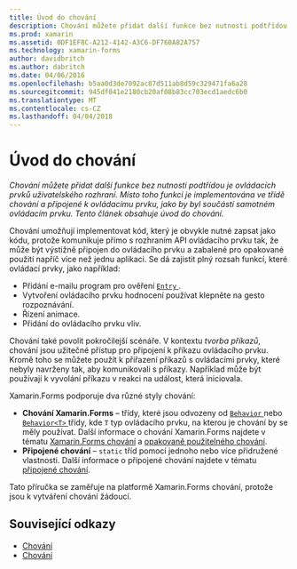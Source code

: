 ```yaml
---
title: Úvod do chování
description: Chování můžete přidat další funkce bez nutnosti podtřídou je ovládacích prvků uživatelského rozhraní. Místo toho funkci je implementována ve třídě chování a připojené k ovládacímu prvku, jako by byl součástí samotném ovládacím prvku. Tento článek obsahuje úvod do chování.
ms.prod: xamarin
ms.assetid: 0DF1EF8C-A212-4142-A3C6-DF760A82A757
ms.technology: xamarin-forms
author: davidbritch
ms.author: dabritch
ms.date: 04/06/2016
ms.openlocfilehash: b5aa0d3de7092ac87d511ab8d59c329471fa6a28
ms.sourcegitcommit: 945df041e2180cb20af08b83cc703ecd1aedc6b0
ms.translationtype: MT
ms.contentlocale: cs-CZ
ms.lasthandoff: 04/04/2018
---
```

# <a name="introduction-to-behaviors"></a>Úvod do chování

_Chování můžete přidat další funkce bez nutnosti podtřídou je ovládacích prvků uživatelského rozhraní. Místo toho funkci je implementována ve třídě chování a připojené k ovládacímu prvku, jako by byl součástí samotném ovládacím prvku. Tento článek obsahuje úvod do chování._

Chování umožňují implementovat kód, který je obvykle nutné zapsat jako kódu, protože komunikuje přímo s rozhraním API ovládacího prvku tak, že může být výstižně připojen do ovládacího prvku a zabalené pro opakované použití napříč více než jednu aplikaci. Se dá zajistit plný rozsah funkcí, které ovládací prvky, jako například:

- Přidání e-mailu program pro ověření [ `Entry` ](https://developer.xamarin.com/api/type/Xamarin.Forms.Entry/).
- Vytvoření ovládacího prvku hodnocení používat klepněte na gesto rozpoznávání.
- Řízení animace.
- Přidání do ovládacího prvku vliv.

Chování také povolit pokročilejší scénáře. V kontextu *tvorba příkazů*, chování jsou užitečné přístup pro připojení k příkazu ovládacího prvku. Kromě toho se můžete použít k přiřazení příkazů s ovládacími prvky, které nebyly navrženy tak, aby komunikovali s příkazy. Například může být používají k vyvolání příkazu v reakci na událost, která iniciovala.

Xamarin.Forms podporuje dva různé styly chování:

- **Chování Xamarin.Forms** – třídy, které jsou odvozeny od [ `Behavior` ](https://developer.xamarin.com/api/type/Xamarin.Forms.Behavior/) nebo [ `Behavior<T>` ](https://developer.xamarin.com/api/type/Xamarin.Forms.Behavior%3CT%3E/) třídy, kde `T` typ ovládacího prvku, na kterou je chování by se měly používat. Další informace o chování Xamarin.Forms najdete v tématu [Xamarin.Forms chování](~/xamarin-forms/app-fundamentals/behaviors/creating.md) a [opakovaně použitelného chování](~/xamarin-forms/app-fundamentals/behaviors/reusable/index.md).
- **Připojené chování** – `static` tříd pomocí jednoho nebo více přidružené vlastnosti. Další informace o připojené chování najdete v tématu [připojené chování](~/xamarin-forms/app-fundamentals/behaviors/attached.md).

Tato příručka se zaměřuje na platformě Xamarin.Forms chování, protože jsou k vytváření chování žádoucí.



## <a name="related-links"></a>Související odkazy

- [Chování](https://developer.xamarin.com/api/type/Xamarin.Forms.Behavior/)
- [Chování<T>](https://developer.xamarin.com/api/type/Xamarin.Forms.Behavior%3CT%3E/)
